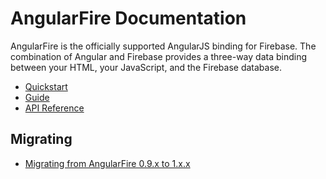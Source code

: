 # AngularFire Documentation

AngularFire is the officially supported AngularJS binding for Firebase. The combination of Angular and Firebase provides a three-way data binding between your HTML, your JavaScript, and the Firebase database.

* [Quickstart](quickstart.md)
* [Guide](guide/README.md)
* [API Reference](https://www.firebase.com/docs/web/libraries/angular/api.html)

## Migrating
* [Migrating from AngularFire 0.9.x to 1.x.x](migration/09X-to-1XX.md)
